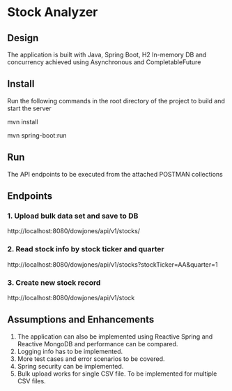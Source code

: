 # Stock Analyzer

## Design

The application is built with Java, Spring Boot, H2 In-memory DB and concurrency achieved using Asynchronous and CompletableFuture

## Install

Run the following commands in the root directory of the project to build and start the server

mvn install

mvn spring-boot:run

## Run

The API endpoints to be executed from the attached POSTMAN collections

## Endpoints

### 1. Upload bulk data set and save to DB

http://localhost:8080/dowjones/api/v1/stocks/

### 2. Read stock info by stock ticker and quarter

http://localhost:8080/dowjones/api/v1/stocks?stockTicker=AA&quarter=1

### 3. Create new stock record

http://localhost:8080/dowjones/api/v1/stock

## Assumptions and Enhancements

1. The application can also be implemented using Reactive Spring and Reactive MongoDB and performance can be compared.
2. Logging info has to be implemented.
3. More test cases and error scenarios to be covered.
4. Spring security can be implemented.
5. Bulk upload works for single CSV file. To be implemented for multiple CSV files.


